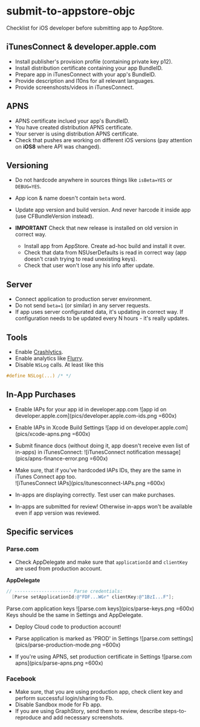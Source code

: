 # submit-to-appstore-objc

Checklist for iOS developer before submitting app to AppStore. 


## iTunesConnect & developer.apple.com
  * Install publisher's provision profile (containing private key p12).
  * Install distribution certificate containing your app BundleID.
  * Prepare app in iTunesConnect with your app's BundleID. 
  * Provide description and l10ns for all relevant languages.
  * Provide screenshosts/videos in iTunesConnect.
  
  
## APNS
  * APNS certificate inclued your app's BundleID.
  * You have created distribution APNS certificate.
  * Your server is using distribution APNS certificate.
  * Check that pushes are working on different iOS versions (pay attention on **iOS8** where API was changed).
  

## Versioning
  * Do not hardcode anywhere in sources things like `isBeta=YES` or `DEBUG=YES`.
  * App icon & name doesn't contain `beta` word.
  
  * Update app version and build version. And never harcode it inside app (use CFBundleVersion instead).
  
  * **IMPORTANT** Check that new release is installed on old version in correct way. 
    * Install app from AppStore. Create ad-hoc build and install it over.
    * Check that data from NSUserDefaults is read in correct way (app doesn't crash trying to read unexisting keys).
    * Check that user won't lose any his info after update.  
  
  
## Server
  * Connect application to production server environment. 
  * Do not send `beta=1` (or similar) in any server requests.
  * If app uses server configurated data, it's updating in correct way. If configuration needs to be updated every N hours - it's really updates.
    
    
## Tools
  * Enable [Crashlytics](https://crashlytics.com).
  * Enable analytics like [Flurry](http://www.flurry.com/).
  * Disable `NSLog` calls. At least like this
  
  ``` objective-c
  #define NSLog(...) /* */
  ```
    
    
## In-App Purchases
  * Enable IAPs for your app id in developer.app.com
  ![app id on developer.apple.com](pics/developer.apple.com-ids.png =600x)
  
  * Enable IAPs in Xcode Build Settings
  ![app id on developer.apple.com](pics/xcode-apns.png =600x)
  
  * Submit finance docs (without doing it, app doesn't receive even list of in-apps) in iTunesConnect:
  ![iTunesConnect notification message](pics/apns-finance-error.png =600x)
  
  * Make sure, that if you've hardcoded IAPs IDs, they are the same in iTunes  Connect app too.  
  ![iTunesConnect IAPs](pics/itunesconnect-IAPs.png =600x)
  
  * In-apps are displaying correctly. Test user can make purchases.
  * In-apps are submitted for review! Otherwise in-apps won't be available even if app version was reviewed.
  
  
## Specific services
### Parse.com
  * Check AppDelegate and make sure that `applicationId` and `clientKey` are used from production account.
  
  **AppDelegate**
  
  ``` objective-c
  // --------------------- Parse credentials:
    [Parse setApplicationId:@"FDF...WGr" clientKey:@"1BzI...F"];
  ```
  
  Parse.com application keys
  ![parse.com keys](pics/parse-keys.png =600x)
  Keys should be the same in Settings and AppDelegate.
  
  
  * Deploy Cloud code to production account!
  * Parse application is marked as 'PROD' in Settings
  ![parse.com settings](pics/parse-production-mode.png =600x)
  
  * If you're using APNS, set production certificate in Settings 
  ![parse.com apns](pics/parse-apns.png =600x)
  
  
### Facebook
  * Make sure, that you are using production app, check client key and perform successful login/sharing to Fb.
  * Disable Sandbox mode for Fb app.
  * If you are using GraphStory, send them to review, describe steps-to-reproduce and add necessary screenshots.
